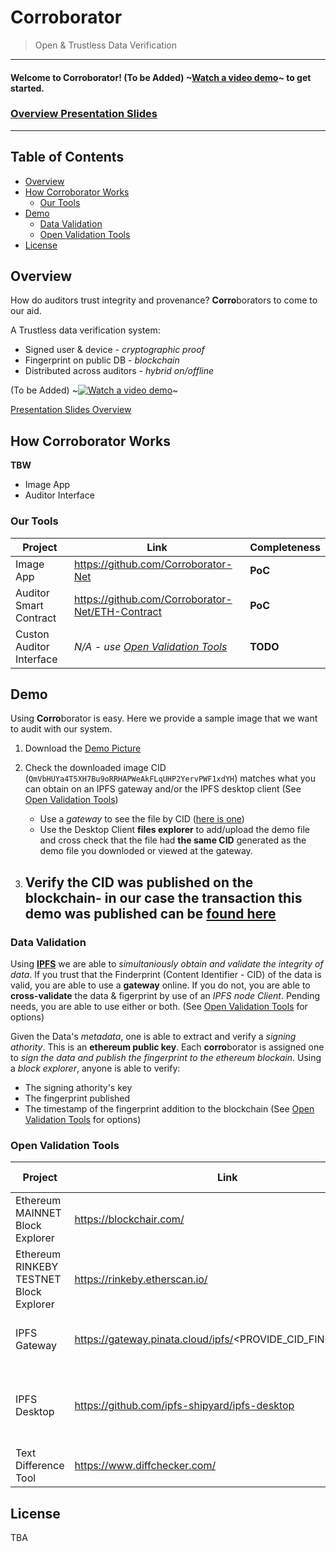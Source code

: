 # Corroborator
> Open &amp; Trustless Data Verification

---

#### Welcome to Corroborator! (To be Added) ~[Watch a video demo](https://www.youtube.com/)~  to get started.

### [Overview Presentation Slides](https://docs.google.com/presentation/d/1tid3rLwj4DxNinqXEinlbSFWoJ9HQ7RwI4ALeHtcZn8/edit?usp=sharing)

---

## Table of Contents

- [Overview](#overview)
- [How Corroborator Works](#how-corroborator-works)
  - [Our Tools](#our-tools)
- [Demo](#demo)
  - [Data Validation](#data-validation)
  - [Open Validation Tools](#open-validation-tools)
- [License](#license)

## Overview

How do auditors trust integrity and provenance? 
**Corro**borators to come to our aid.

A Trustless data verification system:
- Signed user & device - *cryptographic proof*
- Fingerprint on public DB - *blockchain*
- Distributed across auditors  - *hybrid on/offline*

(To be Added) ~[![Watch a video demo](img/TBD.png)](https://www.youtube.com/)~

[Presentation Slides Overview](https://docs.google.com/presentation/d/1tid3rLwj4DxNinqXEinlbSFWoJ9HQ7RwI4ALeHtcZn8/edit?usp=sharing)


## How Corroborator Works

**TBW**
- Image App
- Auditor Interface

### Our Tools

| Project | Link | Completeness |
|----------|---------|--------------|
| Image App | https://github.com/Corroborator-Net | **PoC** |
| Auditor Smart Contract | https://github.com/Corroborator-Net/ETH-Contract | **PoC** |
| Custon Auditor Interface | *N/A - use [Open Validation Tools](#open-validation-tools)* | **TODO** |


## Demo

Using **Corro**borator is easy. Here we provide a sample image that we want to audit with our system. 

1. Download the [Demo Picture](QmVbHUYa4T5XH7Bu9oRRHAPWeAkFLqUHP2YervPWF1xdYH.jpeg)
2. Check the downloaded image CID (`QmVbHUYa4T5XH7Bu9oRRHAPWeAkFLqUHP2YervPWF1xdYH`) matches what you can obtain on an IPFS gateway and/or the IPFS desktop client (See [Open Validation Tools](#open-validation-tools))
    - Use a *gateway* to see the file by CID ([here is one](https://gateway.pinata.cloud/ipfs/QmVbHUYa4T5XH7Bu9oRRHAPWeAkFLqUHP2YervPWF1xdYH))
    - Use the Desktop Client **files explorer** to add/upload the demo file and cross check that the file had **the same CID** generated as the demo file you downloded or viewed at the gateway.

3. Verify the CID was published on the blockchain- in our case the transaction this demo was published can be [found here](https://rinkeby.etherscan.io/tx/0xf57277877c5d9a1546c27eac92ed4e6024bb667366f89220478db5f0bec55307)
    - 


### Data Validation

Using **[IPFS](https://ipfs.io)** we are able to *simultaniously obtain and validate the integrity of data*. If you trust that the Finderprint (Content Identifier - CID) of the data is valid, you are able to use a **gateway** online. If you do not, you are able to **cross-validate** the data & figerprint by use of an *IPFS node Client*. Pending needs, you are able to use either or both. (See [Open Validation Tools](#open-validation-tools) for options)

Given the Data's *metadata*, one is able to extract and verify a *signing athority*. This is an **ethereum public key**. Each **corro**borator is assigned one to *sign the data and publish the fingerprint to the ethereum blockain*. Using a *block explorer*, anyone is able to verify:
- The signing athority's key
- The fingerprint published
- The timestamp of the fingerprint addition to the blockchain
(See [Open Validation Tools](#open-validation-tools) for options)

### Open Validation Tools

| Project | Link | What it Does |
|----------|---------|--------------|
| Ethereum MAINNET Block Explorer | https://blockchair.com/ | Figerprint & Data Provenance (Production)|
| Ethereum RINKEBY TESTNET Block Explorer | https://rinkeby.etherscan.io/ | Figerprint & Data Provenance (Testing)|
| IPFS Gateway | https://gateway.pinata.cloud/ipfs/<PROVIDE_CID_FINGERPRINT> | Fingerprint & Data Validation (online)|
| IPFS Desktop | https://github.com/ipfs-shipyard/ipfs-desktop | Fingerprint & Data cross-validation Client (download)|
| Text Difference Tool | https://www.diffchecker.com/ | Crosscheck CIDs and Hashes|

## License

TBA
